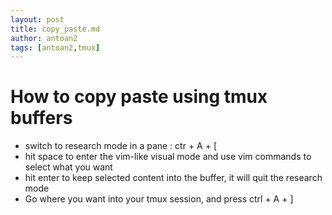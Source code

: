 ```yaml
---
layout: post
title: copy_paste.md
author: antoan2
tags: [antoan2,tmux]
---
```

# How to copy paste using tmux buffers

- switch to research mode in a pane : ctr + A + [
- hit space to enter the vim-like visual mode and use vim commands to select what you want
- hit enter to keep selected content into the buffer, it will quit the research mode
- Go where you want into your tmux session, and press ctrl + A + ]
